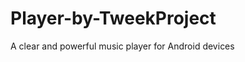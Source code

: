 Player-by-TweekProject
======================

A clear and powerful music player for Android devices

